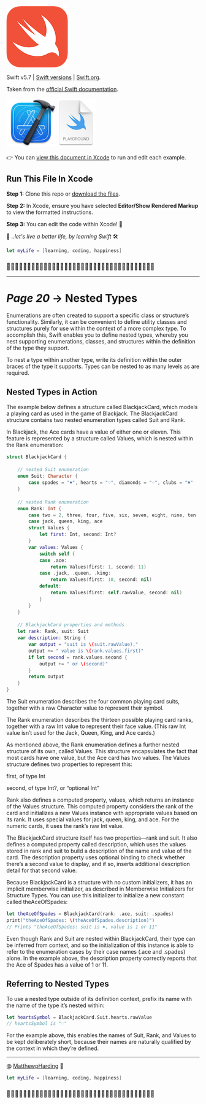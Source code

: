 ![Swift](readme-images/swift-logo.png)

Swift v5.7 | [Swift versions](find-my-swift-version.md) | [Swift.org](https://docs.swift.org).

Taken from the [official Swift documentation](https://docs.swift.org/swift-book/LanguageGuide/TheBasics.html).

![Xcode Playground](readme-images/xcode-icon.png)
![Swift Playground Icon](readme-images/playground-file.png)

👉 You can [view this document in Xcode](https://github.com/MatthewpHarding/SWIFTDOCS-20-nested-types/archive/refs/heads/main.zip) to run and edit each example.
## Run This File In Xcode

**Step 1:** Clone this repo or [download the files](https://github.com/MatthewpHarding/SWIFTDOCS-20-nested-types/archive/refs/heads/main.zip).

**Step 2:** In Xcode, ensure you have selected **Editor/Show Rendered Markup** to view the formatted instructions.

**Step 3:** You can edit the code within Xcode!  🎉

🤩 *..let's live a better life, by learning Swift* 🛠

```Swift
let myLife = [learning, coding, happiness] 
```
### 🧕🏻👨🏿‍💼👩🏼‍💼👩🏻‍💻👨🏼‍💼🧛🏻‍♀️👩🏼‍💻💁🏽‍♂️🕵🏻‍♂️🧝🏼‍♀️🦹🏼‍♀🧕🏾🧟‍♂️
-----------
# *Page 20* → Nested Types

Enumerations are often created to support a specific class or structure’s functionality. Similarly, it can be convenient to define utility classes and structures purely for use within the context of a more complex type. To accomplish this, Swift enables you to define nested types, whereby you nest supporting enumerations, classes, and structures within the definition of the type they support.

To nest a type within another type, write its definition within the outer braces of the type it supports. Types can be nested to as many levels as are required.

## Nested Types in Action

The example below defines a structure called BlackjackCard, which models a playing card as used in the game of Blackjack. The BlackjackCard structure contains two nested enumeration types called Suit and Rank.

In Blackjack, the Ace cards have a value of either one or eleven. This feature is represented by a structure called Values, which is nested within the Rank enumeration:

```Swift
struct BlackjackCard {

    // nested Suit enumeration
    enum Suit: Character {
        case spades = "♠", hearts = "♡", diamonds = "♢", clubs = "♣"
    }

    // nested Rank enumeration
    enum Rank: Int {
        case two = 2, three, four, five, six, seven, eight, nine, ten
        case jack, queen, king, ace
        struct Values {
            let first: Int, second: Int?
        }
        var values: Values {
            switch self {
            case .ace:
                return Values(first: 1, second: 11)
            case .jack, .queen, .king:
                return Values(first: 10, second: nil)
            default:
                return Values(first: self.rawValue, second: nil)
            }
        }
    }

    // BlackjackCard properties and methods
    let rank: Rank, suit: Suit
    var description: String {
        var output = "suit is \(suit.rawValue),"
        output += " value is \(rank.values.first)"
        if let second = rank.values.second {
            output += " or \(second)"
        }
        return output
    }
}
```
The Suit enumeration describes the four common playing card suits, together with a raw Character value to represent their symbol.

The Rank enumeration describes the thirteen possible playing card ranks, together with a raw Int value to represent their face value. (This raw Int value isn’t used for the Jack, Queen, King, and Ace cards.)

As mentioned above, the Rank enumeration defines a further nested structure of its own, called Values. This structure encapsulates the fact that most cards have one value, but the Ace card has two values. The Values structure defines two properties to represent this:

first, of type Int

second, of type Int?, or “optional Int”

Rank also defines a computed property, values, which returns an instance of the Values structure. This computed property considers the rank of the card and initializes a new Values instance with appropriate values based on its rank. It uses special values for jack, queen, king, and ace. For the numeric cards, it uses the rank’s raw Int value.

The BlackjackCard structure itself has two properties—rank and suit. It also defines a computed property called description, which uses the values stored in rank and suit to build a description of the name and value of the card. The description property uses optional binding to check whether there’s a second value to display, and if so, inserts additional description detail for that second value.

Because BlackjackCard is a structure with no custom initializers, it has an implicit memberwise initializer, as described in Memberwise Initializers for Structure Types. You can use this initializer to initialize a new constant called theAceOfSpades:

```Swift
let theAceOfSpades = BlackjackCard(rank: .ace, suit: .spades)
print("theAceOfSpades: \(theAceOfSpades.description)")
// Prints "theAceOfSpades: suit is ♠, value is 1 or 11"
```
Even though Rank and Suit are nested within BlackjackCard, their type can be inferred from context, and so the initialization of this instance is able to refer to the enumeration cases by their case names (.ace and .spades) alone. In the example above, the description property correctly reports that the Ace of Spades has a value of 1 or 11.

## Referring to Nested Types

To use a nested type outside of its definition context, prefix its name with the name of the type it’s nested within:

```Swift
let heartsSymbol = BlackjackCard.Suit.hearts.rawValue
// heartsSymbol is "♡"
```
For the example above, this enables the names of Suit, Rank, and Values to be kept deliberately short, because their names are naturally qualified by the context in which they’re defined.

-------------------

@ [MatthewpHarding](https://github.com/MatthewpHarding) 🔗

```Swift
let myLife = [learning, coding, happiness] 
```
### 🧕🏻👨🏿‍💼👩🏼‍💼👩🏻‍💻👨🏼‍💼🧛🏻‍♀️👩🏼‍💻💁🏽‍♂️🕵🏻‍♂️🧝🏼‍♀️🦹🏼‍♀🧕🏾🧟‍♂️
